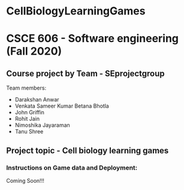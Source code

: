 # CellBiologyLearningGames
# CSCE 606 - Software engineering (Fall 2020)
## Course project by Team - SEprojectgroup ##
Team members:
* Darakshan Anwar 
* Venkata Sameer Kumar Betana Bhotla 
* John Griffin 
* Rohit Jain
* Nimoshika Jayaraman
* Tanu Shree
## Project topic - Cell biology learning games ##
### Instructions on Game data and Deployment:
Coming Soon!!!
<!---
1. Connect to FTP Server using the credentials 
2. Navigate to /futuredogter.com/stepstone/workArea/NIH-SEPA-1/activityLib/practice_c1/apps
3. Here you will find our two apps Scramble and guessUp
4. Under these folders inside the folder js, there exists a game_data.js file that is the file containing the words and their respective 5. hints and image names.
5. For the guessUp game, there exists an additional folder containing images that are associated with the words of the game. Each word will contain a hint, a category, and an image to help solve the game. Categories are Plant, Animal or Virus, and Unicellular.
6. For the Scramble game, there are three levels of difficulty, and words need to be entered under the corresponding difficulty level they wished to be a part of.
7. The words themselves cannot contain spaces or other non-alphabetic characters.
8. The image file names and words must be unique.
9. After successfully uploading and/or changing the code on the FTP server, contact the vetmed team so that they will update the changes on the vetmed server
10. For more information, check the final report in the documentation/spring2020 folder
-->
